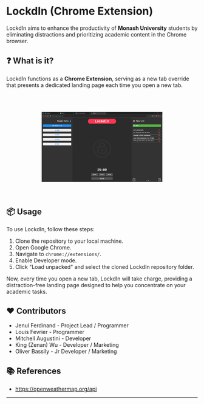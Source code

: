 # LockdIn (Chrome Extension)
LockdIn aims to enhance the productivity of **Monash University** students by eliminating distractions and prioritizing academic content in the Chrome browser.

## ❓ What is it?

LockdIn functions as a **Chrome Extension**, serving as a new tab override that presents a dedicated landing page each time you open a new tab.

<br/>
<br/>

<p align="center">
<img src="assets/readme/landing-page.png" width=63%/>
</p>

<br/>

## 📦 Usage

To use LockdIn, follow these steps:

1. Clone the repository to your local machine.
2. Open Google Chrome.
3. Navigate to `chrome://extensions/`.
4. Enable Developer mode.
5. Click "Load unpacked" and select the cloned LockdIn repository folder.

Now, every time you open a new tab, LockdIn will take charge, providing a distraction-free landing page designed to help you concentrate on your academic tasks.

## ❤ Contributors

- Jenul Ferdinand - Project Lead / Programmer
- Louis Fevrier - Programmer
- Mitchell Augustini - Developer
- King (Zenan) Wu - Developer / Marketing
- Oliver Bassily - Jr Developer / Marketing


## 📚 References

- https://openweathermap.org/api
---
